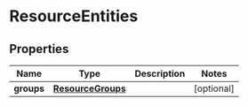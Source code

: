 

# ResourceEntities

## Properties

Name | Type | Description | Notes
------------ | ------------- | ------------- | -------------
**groups** | [**ResourceGroups**](ResourceGroups.md) |  |  [optional]



